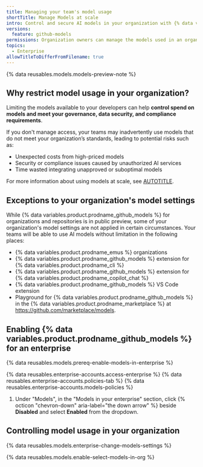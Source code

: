 ```yaml
---
title: Managing your team's model usage
shortTitle: Manage Models at scale
intro: Control and secure AI models in your organization with {% data variables.product.prodname_github_models %}.
versions:
  feature: github-models
permissions: Organization owners can manage the models used in an organization
topics:
  - Enterprise
allowTitleToDifferFromFilename: true
---
```


{% data reusables.models.models-preview-note %}

## Why restrict model usage in your organization?

Limiting the models available to your developers can help **control spend on models and meet your governance, data security, and compliance requirements**.

If you don't manage access, your teams may inadvertently use models that do not meet your organization’s standards, leading to potential risks such as:

* Unexpected costs from high-priced models
* Security or compliance issues caused by unauthorized AI services
* Time wasted integrating unapproved or suboptimal models

For more information about using models at scale, see [AUTOTITLE](/github-models/github-models-at-scale/use-models-at-scale).

## Exceptions to your organization's model settings

While {% data variables.product.prodname_github_models %} for organizations and repositories is in public preview, some of your organization's model settings are not applied in certain circumstances. Your teams will be able to use AI models without limitation in the following places:

* {% data variables.product.prodname_emus %} organizations
* {% data variables.product.prodname_github_models %} extension for {% data variables.product.prodname_cli %}
* {% data variables.product.prodname_github_models %} extension for {% data variables.product.prodname_copilot_chat %}
* {% data variables.product.prodname_github_models %} VS Code extension
* Playground for {% data variables.product.prodname_github_models %} in the {% data variables.product.prodname_marketplace %} at https://github.com/marketplace/models.

## Enabling {% data variables.product.prodname_github_models %} for an enterprise

{% data reusables.models.prereq-enable-models-in-enterprise %}

{% data reusables.enterprise-accounts.access-enterprise %}
{% data reusables.enterprise-accounts.policies-tab %}
{% data reusables.enterprise-accounts.models-policies %}
1. Under "Models", in the "Models in your enterprise" section, click {% octicon "chevron-down" aria-label="the down arrow" %} beside **Disabled** and select **Enabled** from the dropdown.

## Controlling model usage in your organization

{% data reusables.models.enterprise-change-models-settings %}

{% data reusables.models.enable-select-models-in-org %}
